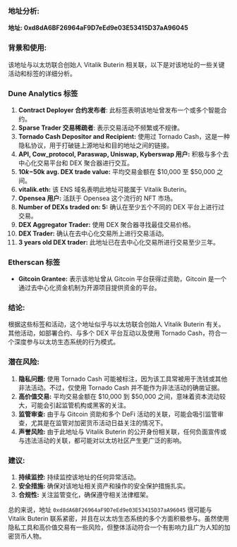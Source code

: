 ### 地址分析:
**地址: 0xd8dA6BF26964aF9D7eEd9e03E53415D37aA96045**

### 背景和使用:
该地址与以太坊联合创始人 Vitalik Buterin 相关联，以下是对该地址的一些关键活动和标签的详细分析。

### Dune Analytics 标签
1. **Contract Deployer 合约发布者**: 此标签表明该地址曾发布一个或多个智能合约。
2. **Sparse Trader 交易稀疏者**: 表示交易活动不频繁或不规律。
3. **Tornado Cash Depositor and Recipient:** 使用过 Tornado Cash，这是一种隐私协议，用于打破链上源地址和目的地址之间的链接。
4. **API, Cow_protocol, Paraswap, Uniswap, Kyberswap 用户:** 积极与多个去中心化交易平台和 DEX 聚合器进行交互。
5. **$10k-$50k avg. DEX trade value:** 平均交易金额在 $10,000 至 $50,000 之间。
6. **vitalik.eth:** 该 ENS 域名表明此地址可能属于 Vitalik Buterin。
7. **Opensea 用户:** 活跃于 Opensea 这个流行的 NFT 市场。
8. **Number of DEXs traded on: 5:** 确认在至少五个不同的 DEX 平台上进行过交易。
9. **DEX Aggregator Trader:** 使用 DEX 聚合器寻找最佳交易价格。
10. **DEX Trader:** 确认在去中心化交易所上进行交易活动。
11. **3 years old DEX trader:** 此地址已在去中心化交易所进行交易至少三年。

### Etherscan 标签
- **Gitcoin Grantee:** 表示该地址曾从 Gitcoin 平台获得过资助，Gitcoin 是一个通过去中心化资金机制为开源项目提供资金的平台。

### 结论:
根据这些标签和活动，这个地址似乎与以太坊联合创始人 Vitalik Buterin 有关。其他活动，如部署合约、与多个 DEX 平台互动以及使用 Tornado Cash，符合一个深度参与以太坊生态系统的行为模式。

### 潜在风险:
1. **隐私问题:** 使用 Tornado Cash 可能被标注，因为该工具常被用于洗钱或其他非法活动。不过，仅使用 Tornado Cash 并不能作为非法活动的确凿证据。
2. **高价值交易:** 平均交易金额在 $10,000 到 $50,000 之间，意味着资本流动较大，可能会引起监管机构或黑客的关注。
3. **监管审查:** 由于与 Gitcoin 资助和多个 DeFi 活动的关联，可能会吸引监管审查，尤其是在监管对加密货币活动日益关注的情况下。
4. **声誉风险:** 由于此地址与 Vitalik Buterin 的公开身份相关联，任何负面宣传或与违法活动的关联，都可能对以太坊社区产生更广泛的影响。

### 建议:
1. **持续监控:** 持续监控该地址的任何异常活动。
2. **安全措施:** 确保对该地址相关资产和操作的安全保护措施扎实。
3. **合规性:** 关注监管变化，确保遵守相关法律框架。

总的来说，地址 `0xd8dA6BF26964aF9D7eEd9e03E53415D37aA96045` 很可能与 Vitalik Buterin 联系紧密，并且在以太坊生态系统的多个方面积极参与。虽然使用隐私工具和高价值交易有一些风险，但整体活动符合一个有影响力且广为人知的加密货币人物。